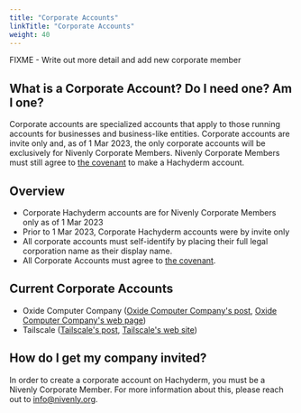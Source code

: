 ```yaml
---
title: "Corporate Accounts"
linkTitle: "Corporate Accounts"
weight: 40
---
```


FIXME - Write out more detail and add new corporate member

## What is a Corporate Account? Do I need one? Am I one?

Corporate accounts are specialized accounts that apply to those running accounts for businesses
and business-like entities. Corporate accounts are invite only and, as of 1 Mar 2023, the only
corporate accounts will be exclusively for Nivenly Corporate Members. Nivenly Corporate Members
must still agree to [the covenant](../covenant/) to make a Hachyderm account.

## Overview

- Corporate Hachyderm accounts are for Nivenly Corporate Members only as of 1 Mar 2023
- Prior to 1 Mar 2023, Corporate Hachyderm accounts were by invite only
- All corporate accounts must self-identify by placing their full legal
  corporation name as their display name.
- All Corporate Accounts must agree to [the covenant](../covenant/).
  
## Current Corporate Accounts

* Oxide Computer Company ([Oxide Computer Company's post](https://hachyderm.io/@oxidecomputer/109328522372516771), [Oxide Computer Company's web page](https://oxide.computer/))
* Tailscale ([Tailscale's post](https://hachyderm.io/@tailscale/109354733547660732), [Tailscale's web site](https://tailscale.com/))

## How do I get my company invited?

In order to create a corporate account on Hachyderm, you must be a Nivenly
Corporate Member. For more information about this, please reach out to
[info@nivenly.org](mailto:info@nivenly.org).

